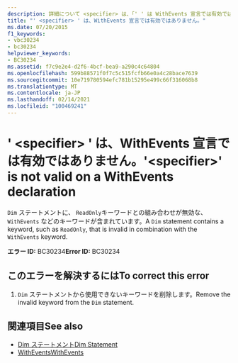 ```yaml
---
description: 詳細について <specifier> は、「' ' は WithEvents 宣言では有効ではありません」を参照してください。
title: "' <specifier> ' は、WithEvents 宣言では有効ではありません。"
ms.date: 07/20/2015
f1_keywords:
- vbc30234
- bc30234
helpviewer_keywords:
- BC30234
ms.assetid: f7c9e2e4-d2f6-4bcf-bea9-a290c4c64804
ms.openlocfilehash: 599b88571f0f7c5c515fcfb66e0a4c28bace7639
ms.sourcegitcommit: 10e719780594efc781b15295e499c66f316068b8
ms.translationtype: MT
ms.contentlocale: ja-JP
ms.lasthandoff: 02/14/2021
ms.locfileid: "100469241"
---
```

# <a name="specifier-is-not-valid-on-a-withevents-declaration"></a><span data-ttu-id="a5900-103">' \<specifier> ' は、WithEvents 宣言では有効ではありません。</span><span class="sxs-lookup"><span data-stu-id="a5900-103">'\<specifier>' is not valid on a WithEvents declaration</span></span>

<span data-ttu-id="a5900-104">`Dim` ステートメントに、 `ReadOnly`キーワードとの組み合わせが無効な、 `WithEvents` などのキーワードが含まれています。</span><span class="sxs-lookup"><span data-stu-id="a5900-104">A `Dim` statement contains a keyword, such as `ReadOnly`, that is invalid in combination with the `WithEvents` keyword.</span></span>  
  
 <span data-ttu-id="a5900-105">**エラー ID:** BC30234</span><span class="sxs-lookup"><span data-stu-id="a5900-105">**Error ID:** BC30234</span></span>  
  
## <a name="to-correct-this-error"></a><span data-ttu-id="a5900-106">このエラーを解決するには</span><span class="sxs-lookup"><span data-stu-id="a5900-106">To correct this error</span></span>  
  
1. <span data-ttu-id="a5900-107">`Dim` ステートメントから使用できないキーワードを削除します。</span><span class="sxs-lookup"><span data-stu-id="a5900-107">Remove the invalid keyword from the `Dim` statement.</span></span>  
  
## <a name="see-also"></a><span data-ttu-id="a5900-108">関連項目</span><span class="sxs-lookup"><span data-stu-id="a5900-108">See also</span></span>

- [<span data-ttu-id="a5900-109">Dim ステートメント</span><span class="sxs-lookup"><span data-stu-id="a5900-109">Dim Statement</span></span>](../language-reference/statements/dim-statement.md)
- [<span data-ttu-id="a5900-110">WithEvents</span><span class="sxs-lookup"><span data-stu-id="a5900-110">WithEvents</span></span>](../language-reference/modifiers/withevents.md)
